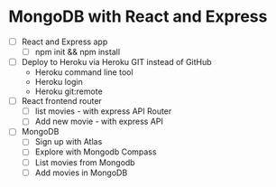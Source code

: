 MongoDB with React and Express
==============================

* [ ] React and Express app
  * [ ] npm init && npm install
* [ ] Deploy to Heroku via Heroku GIT instead of GitHub
  * Heroku command line tool
  * Heroku login
  * Heroku git:remote
* [ ] React frontend router
  * [ ] list movies - with express API Router
  * [ ] Add new movie - with express API
* [ ] MongoDB
  * [ ] Sign up with Atlas
  * [ ] Explore with Mongodb Compass
  * [ ] List movies from Mongodb
  * [ ] Add movies in MongoDB